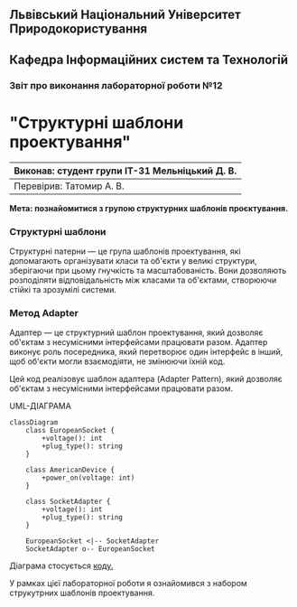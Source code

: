 ## Львівський Національний Університет Природокористування
## Кафедра Інформаційних систем та Технологій



### Звіт про виконання лабораторної роботи №12
# "Структурні шаблони проектування"



| Виконав: студент групи ІТ-31 Мельніцький Д. В.|
|-----------------------------------------------|
| Перевірив: Татомир А. В.                      | 



**Мета: познайомитися з групою структурних  шаблонів проєктування.**


### **Структурні шаблони**
Структурні патерни — це група шаблонів проектування, які допомагають організувати класи та об'єкти у великі структури, зберігаючи при цьому гнучкість та масштабованість. Вони дозволяють розподіляти відповідальність між класами та об'єктами, створюючи стійкі та зрозумілі системи.

### **Метод Adapter**
Адаптер — це структурний шаблон проектування, який дозволяє об'єктам з несумісними інтерфейсами працювати разом. Адаптер виконує роль посередника, який перетворює один інтерфейс в інший, щоб об'єкти могли взаємодіяти, не змінюючи їхній код.


Цей код реалізовує шаблон адаптера (Adapter Pattern), який дозволяє об'єктам з несумісними інтерфейсами працювати разом.

UML-ДІАГРАМА
```mermaid
classDiagram
    class EuropeanSocket {
        +voltage(): int
        +plug_type(): string
    }

    class AmericanDevice {
        +power_on(voltage: int)
    }

    class SocketAdapter {
        +voltage(): int
        +plug_type(): string
    }

    EuropeanSocket <|-- SocketAdapter
    SocketAdapter o-- EuropeanSocket
```

Діаграма стосується [коду.](./12.patern_adapter.py)



У рамках цієї лабораторної роботи я ознайомився з набором струкутрних шаблонів проектування.
